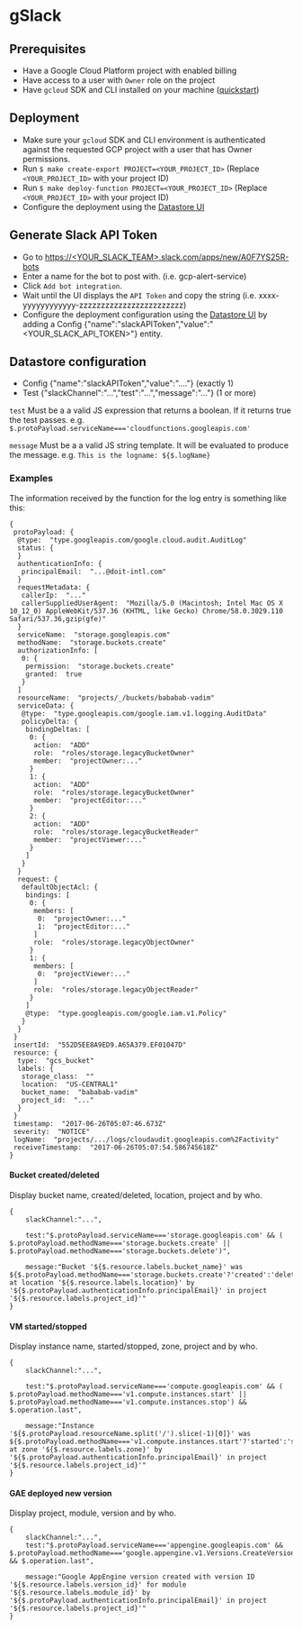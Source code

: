 # gSlack

## Prerequisites
- Have a Google Cloud Platform project with enabled billing
- Have access to a user with `Owner` role on the project
- Have `gcloud` SDK and CLI installed on your machine ([quickstart](https://cloud.google.com/sdk/docs/quickstarts))

## Deployment
- Make sure your `gcloud` SDK and CLI environment is authenticated against the requested GCP project with a user that has Owner permissions.
- Run `$ make create-export PROJECT=<YOUR_PROJECT_ID>` (Replace `<YOUR_PROJECT_ID>` with your project ID)
- Run `$ make deploy-function PROJECT=<YOUR_PROJECT_ID>` (Replace `<YOUR_PROJECT_ID>` with your project ID)
- Configure the deployment using the [Datastore UI](https://console.cloud.google.com/datastore)

## Generate Slack API Token
- Go to [https://<YOUR_SLACK_TEAM>.slack.com/apps/new/A0F7YS25R-bots]()
- Enter a name for the bot to post with. (i.e. gcp-alert-service)
- Click `Add bot integration`.
- Wait until the UI displays the `API Token` and copy the string (i.e. xxxx-yyyyyyyyyyyy-zzzzzzzzzzzzzzzzzzzzzzzz)
- Configure the deployment configuration using the [Datastore UI](https://console.cloud.google.com/datastore) by adding a Config {"name":"slackAPIToken","value":"<YOUR_SLACK_API_TOKEN>"} entity.
## Datastore configuration

- Config {"name":"slackAPIToken","value":"...."} (exactly 1)
- Test {"slackChannel":"...","test":"...","message":"..."} (1 or more)

`test` Must be a a valid JS expression that returns a boolean. If it returns true the test passes. e.g. `$.protoPayload.serviceName==='cloudfunctions.googleapis.com'`

`message` Must be a a valid JS string template. It will be evaluated to produce the message. e.g. `This is the logname: ${$.logName}`

### Examples

The information received by the function for the log entry is something like this:
```
{
 protoPayload: {
  @type:  "type.googleapis.com/google.cloud.audit.AuditLog"    
  status: {
  }
  authenticationInfo: {
   principalEmail:  "...@doit-intl.com"     
  }
  requestMetadata: {
   callerIp:  "..."     
   callerSuppliedUserAgent:  "Mozilla/5.0 (Macintosh; Intel Mac OS X 10_12_0) AppleWebKit/537.36 (KHTML, like Gecko) Chrome/58.0.3029.110 Safari/537.36,gzip(gfe)"     
  }
  serviceName:  "storage.googleapis.com"    
  methodName:  "storage.buckets.create"    
  authorizationInfo: [
   0: {
    permission:  "storage.buckets.create"      
    granted:  true      
   }
  ]
  resourceName:  "projects/_/buckets/bababab-vadim"    
  serviceData: {
   @type:  "type.googleapis.com/google.iam.v1.logging.AuditData"     
   policyDelta: {
    bindingDeltas: [
     0: {
      action:  "ADD"        
      role:  "roles/storage.legacyBucketOwner"        
      member:  "projectOwner:..."        
     }
     1: {
      action:  "ADD"        
      role:  "roles/storage.legacyBucketOwner"        
      member:  "projectEditor:..."        
     }
     2: {
      action:  "ADD"        
      role:  "roles/storage.legacyBucketReader"        
      member:  "projectViewer:..."        
     }
    ]
   }
  }
  request: {
   defaultObjectAcl: {
    bindings: [
     0: {
      members: [
       0:  "projectOwner:..."         
       1:  "projectEditor:..."         
      ]
      role:  "roles/storage.legacyObjectOwner"        
     }
     1: {
      members: [
       0:  "projectViewer:..."         
      ]
      role:  "roles/storage.legacyObjectReader"        
     }
    ]
    @type:  "type.googleapis.com/google.iam.v1.Policy"      
   }
  }
 }
 insertId:  "552D5EE8A9ED9.A65A379.EF01047D"   
 resource: {
  type:  "gcs_bucket"    
  labels: {
   storage_class:  ""     
   location:  "US-CENTRAL1"     
   bucket_name:  "bababab-vadim"     
   project_id:  "..."     
  }
 }
 timestamp:  "2017-06-26T05:07:46.673Z"   
 severity:  "NOTICE"   
 logName:  "projects/.../logs/cloudaudit.googleapis.com%2Factivity"   
 receiveTimestamp:  "2017-06-26T05:07:54.586745618Z"   
}
```
#### Bucket created/deleted
Display bucket name, created/deleted, location, project and by who.
```
{
    slackChannel:"...",

    test:"$.protoPayload.serviceName==='storage.googleapis.com' && ( $.protoPayload.methodName==='storage.buckets.create' || $.protoPayload.methodName==='storage.buckets.delete')",
    
    message:"Bucket '${$.resource.labels.bucket_name}' was ${$.protoPayload.methodName==='storage.buckets.create'?'created':'deleted'} at location '${$.resource.labels.location}' by '${$.protoPayload.authenticationInfo.principalEmail}' in project '${$.resource.labels.project_id}'"
}
```

#### VM started/stopped
Display instance name, started/stopped, zone, project and by who.
```
{
    slackChannel:"...",
    
    test:"$.protoPayload.serviceName==='compute.googleapis.com' && ( $.protoPayload.methodName==='v1.compute.instances.start' || $.protoPayload.methodName==='v1.compute.instances.stop') && $.operation.last",
    
    message:"Instance '${$.protoPayload.resourceName.split('/').slice(-1)[0]}' was ${$.protoPayload.methodName==='v1.compute.instances.start'?'started':'stopped'} at zone '${$.resource.labels.zone}' by '${$.protoPayload.authenticationInfo.principalEmail}' in project '${$.resource.labels.project_id}'"
}
```

#### GAE deployed new version
Display project, module, version and by who.
```
{
    slackChannel:"...",
    test:"$.protoPayload.serviceName==='appengine.googleapis.com' && $.protoPayload.methodName==='google.appengine.v1.Versions.CreateVersion' && $.operation.last",
    
    message:"Google AppEngine version created with version ID '${$.resource.labels.version_id}' for module '${$.resource.labels.module_id}' by '${$.protoPayload.authenticationInfo.principalEmail}' in project '${$.resource.labels.project_id}'"
}
```
